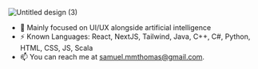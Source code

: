 ![Untitled design (3)](https://github.com/sam-uel-thomas/sam-uel-thomas/assets/62969375/613c1261-c84e-4f82-8ed1-76981e65f2fc)
- 🔭 Mainly focused on UI/UX alongside artificial intelligence 
- ⚡ Known Languages: React, NextJS, Tailwind, Java, C++, C#, Python, HTML, CSS, JS, Scala
- 📫 You can reach me at samuel.mmthomas@gmail.com.
<!--
**sam-uel-thomas/sam-uel-thomas** is a ✨ _special_ ✨ repository because its `README.md` (this file) appears on your GitHub profile.

Here are some ideas to get you started:

- 🔭 I’m currently working on ...
- 🌱 I’m currently learning ...
- 👯 I’m looking to collaborate on ...
- 🤔 I’m looking for help with ...
- 💬 Ask me about ...
- 📫 How to reach me: ...
- 😄 Pronouns: ...
- ⚡ Fun fact: ...
-->
